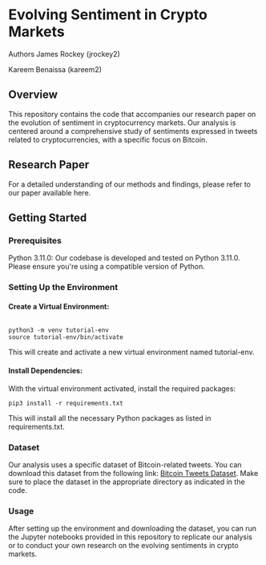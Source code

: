 # Evolving Sentiment in Crypto Markets
Authors
James Rockey (jrockey2)

Kareem Benaissa (kareem2)

## Overview
This repository contains the code that accompanies our research paper on the evolution of sentiment in cryptocurrency markets. Our analysis is centered around a comprehensive study of sentiments expressed in tweets related to cryptocurrencies, with a specific focus on Bitcoin.

## Research Paper
For a detailed understanding of our methods and findings, please refer to our paper available here.

## Getting Started

### Prerequisites
Python 3.11.0: Our codebase is developed and tested on Python 3.11.0. Please ensure you're using a compatible version of Python.

### Setting Up the Environment
#### Create a Virtual Environment:
```

python3 -m venv tutorial-env
source tutorial-env/bin/activate
```
This will create and activate a new virtual environment named tutorial-env.

#### Install Dependencies:

With the virtual environment activated, install the required packages:


```
pip3 install -r requirements.txt

```
This will install all the necessary Python packages as listed in requirements.txt.

### Dataset
Our analysis uses a specific dataset of Bitcoin-related tweets. You can download this dataset from the following link: [Bitcoin Tweets Dataset](https://www.kaggle.com/datasets/kaushiksuresh147/bitcoin-tweets/data). Make sure to place the dataset in the appropriate directory as indicated in the code.

### Usage
After setting up the environment and downloading the dataset, you can run the Jupyter notebooks provided in this repository to replicate our analysis or to conduct your own research on the evolving sentiments in crypto markets.

